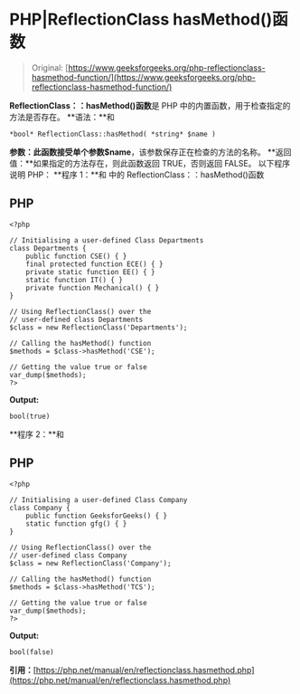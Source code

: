 # PHP|ReflectionClass hasMethod()函数

> Original: [https://www.geeksforgeeks.org/php-reflectionclass-hasmethod-function/](https://www.geeksforgeeks.org/php-reflectionclass-hasmethod-function/)

**ReflectionClass：：hasMethod()函数**是 PHP 中的内置函数，用于检查指定的方法是否存在。
**语法：**和

```
*bool* ReflectionClass::hasMethod( *string* $name )
```

**参数：**此函数接受单个参数**$name**，该参数保存正在检查的方法的名称。
**返回值：**如果指定的方法存在，则此函数返回 TRUE，否则返回 FALSE。
以下程序说明 PHP：
**程序 1：**和
中的 ReflectionClass：：hasMethod()函数

## PHP

```
<?php

// Initialising a user-defined Class Departments
class Departments {
    public function CSE() { }
    final protected function ECE() { }
    private static function EE() { }
    static function IT() { }
    private function Mechanical() { }
}

// Using ReflectionClass() over the
// user-defined class Departments
$class = new ReflectionClass('Departments');

// Calling the hasMethod() function
$methods = $class->hasMethod('CSE');

// Getting the value true or false
var_dump($methods);
?>
```

**Output:** 

```
bool(true)
```

**程序 2：**和

## PHP

```
<?php

// Initialising a user-defined Class Company
class Company {
    public function GeeksforGeeks() { }
    static function gfg() { }
}

// Using ReflectionClass() over the
// user-defined class Company
$class = new ReflectionClass('Company');

// Calling the hasMethod() function
$methods = $class->hasMethod('TCS');

// Getting the value true or false
var_dump($methods);
?>
```

**Output:** 

```
bool(false)
```

**引用：**[https://php.net/manual/en/reflectionclass.hasmethod.php](https://php.net/manual/en/reflectionclass.hasmethod.php)